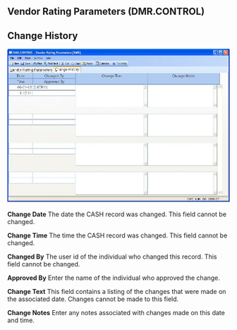 ##  Vendor Rating Parameters (DMR.CONTROL)

<PageHeader />

##  Change History

![](./DMR-CONTROL-2.jpg)

**Change Date** The date the CASH record was changed. This field cannot be
changed.  
  
**Change Time** The time the CASH record was changed. This field cannot be
changed.  
  
**Changed By** The user id of the individual who changed this record. This
field cannot be changed.  
  
**Approved By** Enter the name of the individual who approved the change.  
  
**Change Text** This field contains a listing of the changes that were made on
the associated date. Changes cannot be made to this field.  
  
**Change Notes** Enter any notes associated with changes made on this date and
time.  
  
  
<badge text= "Version 8.10.57" vertical="middle" />

<PageFooter />